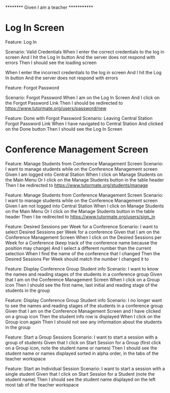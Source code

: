 ******** Given I am a teacher ***********


Log In Screen
==============

Feature: Log In

  Scenario: Valid Credentials
    When I enter the correct credentials to the log in screen
    And I hit the Log In button
    And the server does not respond with errors
    Then I should see the loading screen



  When I enter the incorrect credentials to the log in screen
  And I hit the Log In button
  And the server does not respond with errors

Feature: Forgot Password

  Scenario: Forgot Password
    When I am on the Log In Screen
    And I click on the Forgot Password Link
    Then I should be redirected to https://www.tutormate.org/users/password/new


Feature: Done with Forgot Password
  Scenario: Leaving Central Station Forgot Password Link
    When I have navigated to Central Station
    And clicked on the Done button
    Then I should see the Log In Screen







 Conference Management Screen
 ============================

Feature: Manage Students from Conference Management Screen
  Scenario: I want to manage students while on the Conference Management screen
    Given I am logged into Central Station
    When I click on Manage Students on the Main Menu
    Or I click on the Manage Students button in the table header
    Then I be redirected to https://www.tutormate.org/students/manage

Feature: Manage Students from Conference Management Screen
  Scenario: I want to manage students while on the Conference Management screen
    Given I am not logged into Central Station
    When I click on Manage Students on the Main Menu
    Or I click on the Manage Students button in the table header
    Then I be redirected to https://www.tutormate.org/users/sign_in


Feature: Desired Sessions per Week for a Conference
  Scenario: I want to select Desired Sessions per Week for a conference
    Given that I am on the Conference Management Screen
    When I click on the Desired Sessions per Week for a Conference (keep track of the conference name because the position may change)
    And I select a different number than the current selection
    When I find the name of the conference that I changed
    Then the Desired Sessions Per Week should match the number I changed it to

Feature: Display Conference Group Student info
  Scenario: I want to know the names and reading stages of the students in a conference group
    Given that I am on the Conference Management Screen
    When I click on a Group icon
    Then I should see the first name, last initial and reading stage of the students in the group

Feature: Display Conference Group Student info
  Scenario: I no longer want to see the names and reading stages of the students in a conference group
    Given that I am on the Conference Management Screen and I have clicked on a group icon
    Then the student info row is displayed
    When I click on the Group icon again
    Then I should not see any information about the students in the group

Feature: Start a Group Sessions
  Scenario: I want to start a session with a group of students
    Given that I click on Start Session for a Group (first click on a Group icon, note the student name or names)
    Then I should see the student name or names displayed sorted in alpha order, in the tabs of the teacher workspace

Feature: Start an Individual Session
  Scenario: I want to start a session with a single student
  Given that I click on Start Session for a Student (note the student name)
  Then I should see the student name displayed on the left most tab of the teacher workspace

